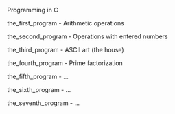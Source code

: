 Programming in C


the_first_program -  Arithmetic operations

the_second_program - Operations with entered numbers

the_third_program - ASCII art (the house)

the_fourth_program - Prime factorization

the_fifth_program - ...

the_sixth_program - ...

the_seventh_program - ...
